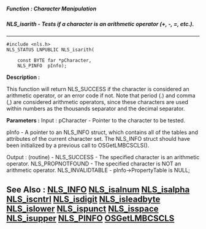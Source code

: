 ##### Function : Character Manipulation
##### NLS_isarith - Tests if a character is an arithmetic operator (+, -, =, etc.).
---
```
#include <nls.h>
NLS_STATUS LNPUBLIC NLS_isarith(

	const BYTE far *pCharacter,
	NLS_PINFO  pInfo);
```
**Description :**

This function will return NLS_SUCCESS if the character is considered an 
arithmetic operator, or an error code if not.  Note that period (.) and comma 
(,) are considered arithmetic operators, since these characters are used within 
numbers as the thousands separator and the decimal separator.

**Parameters :**
Input :
pCharacter  -  Pointer to the character to be tested.

pInfo  -  A pointer to an NLS_INFO struct, which contains all of the tables and attributes of the current character set. The NLS_INFO struct should have been initialized by a previous call to OSGetLMBCSCLS().

Output :
(routine)  -  NLS_SUCCESS - The specified character is an arithmetic operator.
NLS_PROPNOTFOUND - The specified character is NOT an arithmetic operator.
NLS_INVALIDTABLE - pInfo->PropertyTable is NULL;



**See Also :**
[NLS_INFO](/domino-c-api-docs/reference/Data/NLS_INFO)
[NLS_isalnum](/domino-c-api-docs/reference/Func/NLS_isalnum)
[NLS_isalpha](/domino-c-api-docs/reference/Func/NLS_isalpha)
[NLS_iscntrl](/domino-c-api-docs/reference/Func/NLS_iscntrl)
[NLS_isdigit](/domino-c-api-docs/reference/Func/NLS_isdigit)
[NLS_isleadbyte](/domino-c-api-docs/reference/Func/NLS_isleadbyte)
[NLS_islower](/domino-c-api-docs/reference/Func/NLS_islower)
[NLS_ispunct](/domino-c-api-docs/reference/Func/NLS_ispunct)
[NLS_isspace](/domino-c-api-docs/reference/Func/NLS_isspace)
[NLS_isupper](/domino-c-api-docs/reference/Func/NLS_isupper)
[NLS_PINFO](/domino-c-api-docs/reference/Data/NLS_PINFO)
[OSGetLMBCSCLS](/domino-c-api-docs/reference/Func/OSGetLMBCSCLS)
---
